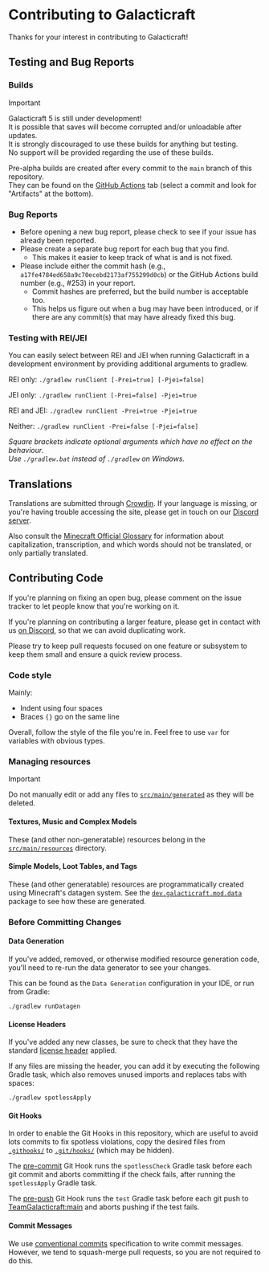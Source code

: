 Contributing to Galacticraft
=

Thanks for your interest in contributing to Galacticraft!

## Testing and Bug Reports

### Builds
> [!IMPORTANT]
> Galacticraft 5 is still under development!\
> It is possible that saves will become corrupted and/or unloadable after updates.\
> It is strongly discouraged to use these builds for anything but testing.\
> No support will be provided regarding the use of these builds.

Pre-alpha builds are created after every commit to the `main` branch of this repository.\
They can be found on the [GitHub Actions][actions] tab (select a commit and look for "Artifacts" at the bottom).

### Bug Reports
* Before opening a new bug report, please check to see if your issue has already been reported.
* Please create a separate bug report for each bug that you find.
  * This makes it easier to keep track of what is and is not fixed.
* Please include either the commit hash (e.g., `a17fe4784ed658a9c70ecebd2173af755299d0cb`)
or the GitHub Actions build number (e.g., #253) in your report.
  * Commit hashes are preferred, but the build number is acceptable too.
  * This helps us figure out when a bug may have been introduced,
  or if there are any commit(s) that may have already fixed this bug. 

### Testing with REI/JEI

You can easily select between REI and JEI when running Galacticraft in a development environment by providing additional arguments to gradlew.

REI only: `./gradlew runClient [-Prei=true] [-Pjei=false]`

JEI only: `./gradlew runClient [-Prei=false] -Pjei=true`

REI and JEI: `./gradlew runClient -Prei=true -Pjei=true`

Neither: `./gradlew runClient -Prei=false [-Pjei=false]`

*Square brackets indicate optional arguments which have no effect on the behaviour.* \
*Use `./gradlew.bat` instead of `./gradlew` on Windows.*

## Translations
Translations are submitted through [Crowdin][crowdin].
If your language is missing, or you're having trouble accessing the site,
please get in touch on our [Discord server][discord].

Also consult the [Minecraft Official Glossary][glossary] for information about capitalization, transcription, and which words should not be translated, or only partially translated.

## Contributing Code

If you're planning on fixing an open bug,
please comment on the issue tracker to let people know that you're working on it.

If you're planning on contributing a larger feature,
please get in contact with us [on Discord][discord], so that we can avoid duplicating work.

Please try to keep pull requests focused on one feature or subsystem
to keep them small and ensure a quick review process.

### Code style
Mainly:
* Indent using four spaces
* Braces `{}` go on the same line

Overall, follow the style of the file you're in.
Feel free to use `var` for variables with obvious types.

### Managing resources
> [!IMPORTANT]
> Do not manually edit or add any files to [`src/main/generated`][generated] as they will be deleted.

#### Textures, Music and Complex Models
These (and other non-generatable) resources belong in the [`src/main/resources`][resources] directory.

#### Simple Models, Loot Tables, and Tags
These (and other generatable) resources are programmatically created using Minecraft's datagen system.
See the [`dev.galacticraft.mod.data`][datagen] package to see how these are generated.

### Before Committing Changes

#### Data Generation
If you've added, removed, or otherwise modified resource generation code,
you'll need to re-run the data generator to see your changes.

This can be found as the `Data Generation` configuration in your IDE, or run from Gradle:
```shell
./gradlew runDatagen
```

#### License Headers
If you've added any new classes, be sure to check that they have the standard [license header][license header] applied.

If any files are missing the header, you can add it by executing the following Gradle task, which also removes unused imports and replaces tabs with spaces:
```shell
./gradlew spotlessApply
```

#### Git Hooks
In order to enable the Git Hooks in this repository, which are useful to avoid lots commits to fix spotless violations, copy the desired files from [`.githooks/`](/.githooks) to [`.git/hooks/`](/.git/hooks) (which may be hidden).

The [pre-commit](/.githooks/pre-commit) Git Hook runs the `spotlessCheck` Gradle task before each git commit and aborts committing if the check fails, after running the `spotlessApply` Gradle task.

The [pre-push](/.githooks/pre-push) Git Hook runs the `test` Gradle task before each git push to [TeamGalacticraft:main][main] and aborts pushing if the test fails.

#### Commit Messages
We use [conventional commits][conventional commits] specification to write commit messages.
However, we tend to squash-merge pull requests, so you are not required to do this.


[actions]: https://github.com/TeamGalacticraft/Galacticraft/actions/workflows/build.yml?query=branch%3Amain+is%3Asuccess
[conventional commits]: https://www.conventionalcommits.org
[crowdin]: https://teamgalacticraft.crowdin.com/galacticraft
[glossary]: https://docs.google.com/spreadsheets/d/1xxDvR2MrPUaxXwNfn-oJX-fBerEsZkfo/edit?usp=sharing&ouid=114924866615793547606&rtpof=true&sd=true
[datagen]: /src/main/java/dev/galacticraft/mod/data
[discord]: https://discord.gg/n3QqhMYyFK
[generated]: /src/main/generated
[license header]: /LICENSE
[main]: https://github.com/TeamGalacticraft/Galacticraft/tree/main
[resources]: /src/main/resources
